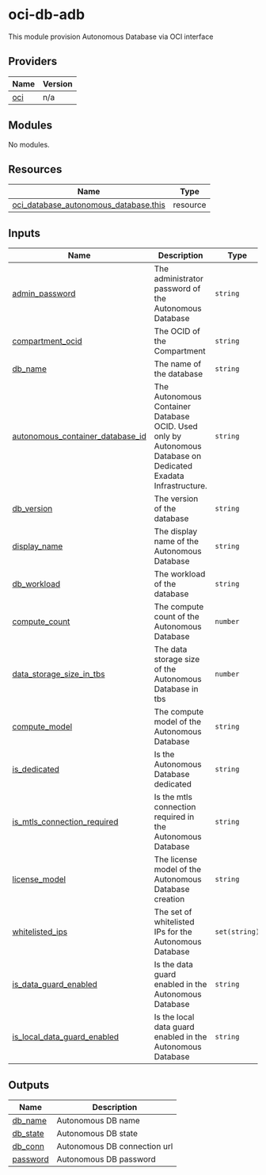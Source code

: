 # oci-db-adb
This module provision Autonomous Database via OCI interface

<!-- BEGIN_TF_DOCS -->
## Providers

| Name                                              | Version |
|---------------------------------------------------|---------|
| <a name="provider_oci"></a> [oci](#provider\_oci) | n/a     |

## Modules

No modules.

## Resources

| Name                                                                                                                                                  | Type     |
|-------------------------------------------------------------------------------------------------------------------------------------------------------|----------|
| [oci_database_autonomous_database.this](https://registry.terraform.io/providers/hashicorp/aws/latest/docs/resources/oci_database_autonomous_database) | resource |

## Inputs

| Name                                                                                                                                     | Description                                                                                                   | Type          | Default | Required |
|------------------------------------------------------------------------------------------------------------------------------------------|---------------------------------------------------------------------------------------------------------------|---------------|---------|:--------:|
| <a name="input_admin_password"></a> [admin\_password](#input\_admin\_password)                                                           | The administrator password of the Autonomous Database                                                         | `string`      | n/a     |   yes    |
| <a name="input_compartment_ocid"></a> [compartment\_ocid](#input\_compartment\_ocid)                                                     | The OCID of the Compartment                                                                                   | `string`      | n/a     |   yes    |
| <a name="input_db_name"></a> [db\_name](#input\_db\_name)                                                                                | The name of the database                                                                                      | `string`      | n/a     |   yes    |
| <a name="input_autonomous_container_database_id"></a> [autonomous\_container\_database\_id](#input\_autonomous\_container\_database\_id) | The Autonomous Container Database OCID. Used only by Autonomous Database on Dedicated Exadata Infrastructure. | `string`      | n/a     |   yes    |
| <a name="input_db_version"></a> [db\_version](#input\_db\_version)                                                                       | The version of the database                                                                                   | `string`      | `null`  |    no    |
| <a name="input_display_name"></a> [display\_name](#input\_display\_name)                                                                 | The display name of the Autonomous Database                                                                   | `string`      | `null`  |    no    |
| <a name="input_db_workload"></a> [db\_workload](#input\_db_workload)                                                                     | The workload of the database                                                                                  | `string`      | `null`  |    no    |
| <a name="input_compute_count"></a> [compute\_count](#input\_compute\_count)                                                              | The compute count of the Autonomous Database                                                                  | `number`      | `null`  |    no    |
| <a name="input_data_storage_size_in_tbs"></a> [data\_storage\_size\_in\_tbs](#input\_data\_storage\_size\_in\_tbs)                       | The data storage size of the Autonomous Database in tbs                                                       | `number`      | `null`  |    no    |
| <a name="input_compute_model"></a> [compute\_model](#input\_compute\_model)                                                              | The compute model of the Autonomous Database                                                                  | `string`      | `null`  |    no    |
| <a name="input_is_dedicated"></a> [is\_dedicated](#input\_is\_dedicated)                                                                 | Is the Autonomous Database dedicated                                                                          | `string`      | `null`  |    no    |
| <a name="input_is_mtls_connection_required"></a> [is\_mtls\_connection\_required](#input\_is\_mtls\_connection\_required)                | Is the mtls connection required in the Autonomous Database                                                    | `string`      | `null`  |    no    |
| <a name="input_license_model"></a> [license\_model](#input\_license\_model)                                                              | The license model of the Autonomous Database creation                                                         | `string`      | `null`  |    no    |
| <a name="input_whitelisted_ips"></a> [whitelisted\_ips](#input\_whitelisted\_ips)                                                        | The set of whitelisted IPs for the Autonomous Database                                                        | `set(string)` | `null`  |    no    |
| <a name="input_is_data_guard_enabled"></a> [is\_data\_guard\_enabled](#input\_is\_data\_guard\_enabled)                                  | Is the data guard enabled in the Autonomous Database                                                          | `string`      | `null`  |    no    |
| <a name="input_is_local_data_guard_enabled"></a> [is\_local\_data\_guard\_enabled](#input\_is\_local\_data\_guard\_enabled)              | Is the local data guard enabled in the Autonomous Database                                                    | `string`      | `null`  |    no    |

## Outputs

| Name                                                           | Description                  |
|----------------------------------------------------------------|------------------------------|
| <a name="output_db_name"></a> [db\_name](#output\_db\_name)    | Autonomous DB name           |
| <a name="output_db_state"></a> [db\_state](#output\_db\_state) | Autonomous DB state          |
| <a name="output_db_conn"></a> [db\_conn](#output\_db\_conn)    | Autonomous DB connection url |
| <a name="output_password"></a> [password](#output\_password)   | Autonomous DB password       |
<!-- END_TF_DOCS -->